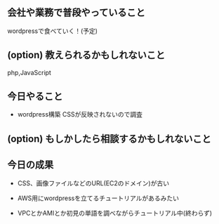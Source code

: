 ## 会社や業務で普段やっていること
wordpressで食べていく！(予定)

## (option) 教えられるかもしれないこと
php,JavaScript

## 今日やること

- wordpress構築
	CSSが反映されないので調査

## (option) もしかしたら相談するかもしれないこと


## 今日の成果

- CSS、画像ファイルなどのURL(EC2のドメイン)が古い

- AWS用にwordpressを立てるチュートリアルがあるみたい

- VPCとかAMIとか初見の単語を調べながらチュートリアル中(終わらず)
